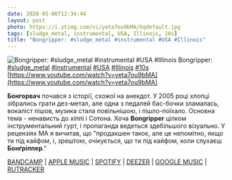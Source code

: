 ```yaml
---
date: 2020-05-06T12:34:44
layout: post
photo: https://i.ytimg.com/vi/yeta7ou9bMA/hqdefault.jpg
tags: [sludge_metal, instrumental, USA, Illinois, 10s]
title: "Bongripper: #sludge_metal #instrumental #USA #Illinois"
---
```

![Bongripper: #sludge_metal #instrumental #USA #Illinois](https://i.ytimg.com/vi/yeta7ou9bMA/hqdefault.jpg)
Bongripper: [#sludge_metal](/tags/#sludge_metal) [#instrumental](/tags/#instrumental) [#USA](/tags/#USA) [#Illinois](/tags/#Illinois) [#10s](/tags/#10s) [https://www.youtube.com/watch?v=yeta7ou9bMA](https://www.youtube.com/watch?v=yeta7ou9bMA)

**Бонгорвач** почався з історії, схожої на анекдот. У 2005 році хлопці зібрались грати дез-метал, але одна з педалей бас-бочки зламалась, вокаліст пішов, музика стала повільнішою, і пішло-поїхало. Основна тема - ненависть до хіппі і Сотона. Хоча **Bongripper** цілком інструментальний гурт, і пропаганда ведеться здебільшого візуально. У рецензіях МА я вичитав, що &quot;продакшен такоє, але це непомітно, якщо ти під кайфом, і, зрештою, очікується, що ти під кайфом, коли слухаєш **Бонґріппер**.&quot;

[BANDCAMP](https://bongripper.bandcamp.com/album/satan-worshipping-doom) \| [APPLE MUSIC](https://music.apple.com/ru/album/satan-worshipping-doom/556574114?l=en) \| [SPOTIFY](https://open.spotify.com/album/5gU8TMe9ZXZ9ym7KqPzxB1) \| [DEEZER](https://www.deezer.com/album/5680031?utm_source=deezer&amp;utm_content=album-5680031&amp;utm_term=1601611822_1588757597&amp;utm_medium=web) \| [GOOGLE MUSIC](https://play.google.com/music/m/B2q5pvtuykz2dzipgrtyafa2cpa?t=Satan_Worshipping_Doom_-_Bongripper) \| [RUTRACKER](https://rutracker.org/forum/viewtopic.php?t=4505803)